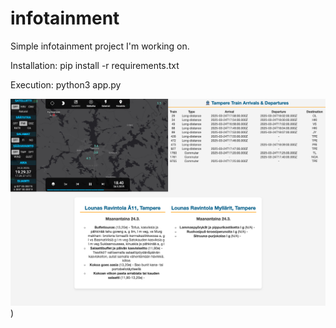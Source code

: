 # infotainment

Simple infotainment project I'm working on.

Installation:
pip install -r requirements.txt

Execution:
python3 app.py

![Project Screenshot](https://github.com/atkiis/infotainment/blob/main/ruudunkaappaus.png))
